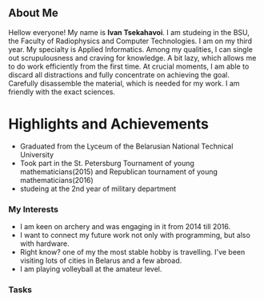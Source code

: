 ## About Me

Hellow everyone! My name is **Ivan Tsekahavoi**.
I am studeing in the BSU, the Faculty of Radiophysics and Computer Technologies. I am on my third year. My specialty is Applied Informatics. Among my qualities, I can single out scrupulousness and craving for knowledge. A bit lazy, which allows me to do work efficiently from the first time. At crucial moments, I am able to discard all distractions and fully concentrate on achieving the goal. Carefully disassemble the material, which is needed for my work. I am friendly with the exact sciences.

# Highlights and Achievements
- Graduated from the Lyceum of the Belarusian National Technical University
- Took part in the St. Petersburg Tournament of young mathematicians(2015) and Republican tournament of young mathematicians(2016)
- studeing at the 2nd year of military department

### My Interests

- I am keen on archery and was engaging in it from 2014 till 2016.
- I want to connect my future work not only with programming, but also with hardware.
- Right know? one of my the most stable hobby is travelling. I've been visiting lots of cities in Belarus and a few abroad.
- I am playing volleyball at the amateur level.

### Tasks
